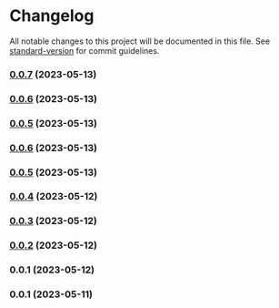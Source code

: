 # Changelog

All notable changes to this project will be documented in this file. See [standard-version](https://github.com/conventional-changelog/standard-version) for commit guidelines.

### [0.0.7](https://github.com/strictest-coral/zoxios/compare/v0.0.6...v0.0.7) (2023-05-13)

### [0.0.6](https://github.com/strictest-coral/zoxios/compare/v0.0.5...v0.0.6) (2023-05-13)

### [0.0.5](https://github.com/strictest-coral/zoxios/compare/v0.0.4...v0.0.5) (2023-05-13)

### [0.0.6](https://github.com/strictest-coral/zoxios/compare/v0.0.4...v0.0.6) (2023-05-13)

### [0.0.5](https://github.com/strictest-coral/zoxios/compare/v0.0.4...v0.0.5) (2023-05-13)

### [0.0.4](https://github.com/strictest-coral/zoxios/compare/v0.0.3...v0.0.4) (2023-05-12)

### [0.0.3](https://github.com/strictest-coral/zoxios/compare/v0.0.2...v0.0.3) (2023-05-12)

### [0.0.2](https://github.com/strictest-coral/zoxios/compare/v0.0.1...v0.0.2) (2023-05-12)

### 0.0.1 (2023-05-12)

### 0.0.1 (2023-05-11)
